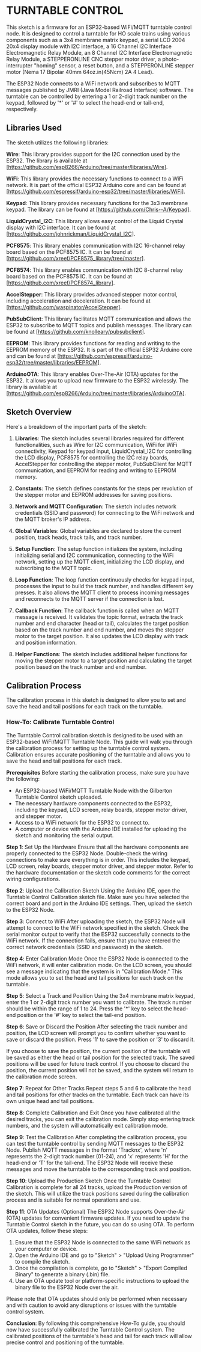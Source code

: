 # TURNTABLE CONTROL
This sketch is a firmware for an ESP32-based WiFi/MQTT turntable control node. It is designed to control a turntable for HO scale trains using various components such as a 3x4 membrane matrix keypad, a serial LCD 2004 20x4 display module with I2C interface, a 16 Channel I2C Interface Electromagnetic Relay Module, an 8 Channel I2C Interface Electromagnetic Relay Module, a STEPPERONLINE CNC stepper motor driver, a photo-interrupter "homing" sensor, a reset button, and a STEPPERONLINE stepper motor (Nema 17 Bipolar 40mm 64oz.in(45Ncm) 2A 4 Lead).

The ESP32 Node connects to a WiFi network and subscribes to MQTT messages published by JMRI (Java Model Railroad Interface) software. The turntable can be controlled by entering a 1 or 2-digit track number on the keypad, followed by '*' or '#' to select the head-end or tail-end, respectively.

## Libraries Used
The sketch utilizes the following libraries:

**Wire**: This library provides support for the I2C connection used by the ESP32. The library is available at [https://github.com/esp8266/Arduino/tree/master/libraries/Wire].

**WiFi**: This library provides the necessary functions to connect to a WiFi network. It is part of the official ESP32 Arduino core and can be found at [https://github.com/espressif/arduino-esp32/tree/master/libraries/WiFi].

**Keypad**: This library provides necessary functions for the 3x3 membrane keypad. The library can be found at [https://github.com/Chris--A/Keypad].

**LiquidCrystal_I2C**: This library allows easy control of the Liquid Crystal display with I2C interface. It can be found at [https://github.com/johnrickman/LiquidCrystal_I2C].

**PCF8575**: This library enables communication with I2C 16-channel relay board based on the PCF8575 IC. It can be found at [https://github.com/xreef/PCF8575_library/tree/master].

**PCF8574**: This library enables communication with I2C 8-channel relay board based on the PCF8575 IC. It can be found at [https://github.com/xreef/PCF8574_library].

**AccelStepper**: This library provides advanced stepper motor control, including acceleration and deceleration. It can be found at [https://github.com/waspinator/AccelStepper].

**PubSubClient**: This library facilitates MQTT communication and allows the ESP32 to subscribe to MQTT topics and publish messages. The library can be found at [https://github.com/knolleary/pubsubclient].

**EEPROM**: This library provides functions for reading and writing to the EEPROM memory of the ESP32. It is part of the official ESP32 Arduino core and can be found at [https://github.com/espressif/arduino-esp32/tree/master/libraries/EEPROM].

**ArduinoOTA**: This library enables Over-The-Air (OTA) updates for the ESP32. It allows you to upload new firmware to the ESP32 wirelessly. The library is available at [https://github.com/esp8266/Arduino/tree/master/libraries/ArduinoOTA].

## Sketch Overview
Here's a breakdown of the important parts of the sketch:
1. **Libraries**: The sketch includes several libraries required for different functionalities, such as Wire for I2C communication, WiFi for WiFi connectivity, Keypad for keypad input, LiquidCrystal_I2C for controlling the LCD display, PCF8575 for controlling the I2C relay boards, AccelStepper for controlling the stepper motor, PubSubClient for MQTT communication, and EEPROM for reading and writing to EEPROM memory.

2. **Constants**: The sketch defines constants for the steps per revolution of the stepper motor and EEPROM addresses for saving positions.

3. **Network and MQTT Configuration**: The sketch includes network credentials (SSID and password) for connecting to the WiFi network and the MQTT broker's IP address.

4. **Global Variables**: Global variables are declared to store the current position, track heads, track tails, and track number.

5. **Setup Function**: The setup function initializes the system, including initializing serial and I2C communication, connecting to the WiFi network, setting up the MQTT client, initializing the LCD display, and subscribing to the MQTT topic.

6. **Loop Function**: The loop function continuously checks for keypad input, processes the input to build the track number, and handles different key presses. It also allows the MQTT client to process incoming messages and reconnects to the MQTT server if the connection is lost.

7. **Callback Function**: The callback function is called when an MQTT message is received. It validates the topic format, extracts the track number and end character (head or tail), calculates the target position based on the track number and end number, and moves the stepper motor to the target position. It also updates the LCD display with track and position information.

8. **Helper Functions**: The sketch includes additional helper functions for moving the stepper motor to a target position and calculating the target position based on the track number and end number.

## Calibration Process
The calibration process in this sketch is designed to allow you to set and save the head and tail positions for each track on the turntable.

### How-To: Calibrate Turntable Control
The Turntable Control calibration sketch is designed to be used with an ESP32-based WiFi/MQTT Turntable Node. This guide will walk you through the calibration process for setting up the turntable control system. Calibration ensures accurate positioning of the turntable and allows you to save the head and tail positions for each track.

**Prerequisites**
Before starting the calibration process, make sure you have the following:

- An ESP32-based WiFi/MQTT Turntable Node with the Gilberton Turntable Control sketch uploaded.
- The necessary hardware components connected to the ESP32, including the keypad, LCD screen, relay boards, stepper motor driver, and stepper motor.
- Access to a WiFi network for the ESP32 to connect to.
- A computer or device with the Arduino IDE installed for uploading the sketch and monitoring the serial output.

**Step 1**: Set Up the Hardware
Ensure that all the hardware components are properly connected to the ESP32 Node. Double-check the wiring connections to make sure everything is in order. This includes the keypad, LCD screen, relay boards, stepper motor driver, and stepper motor. Refer to the hardware documentation or the sketch code comments for the correct wiring configurations.

**Step 2**: Upload the Calibration Sketch
Using the Arduino IDE, open the Turntable Control Calibration sketch file. Make sure you have selected the correct board and port in the Arduino IDE settings. Then, upload the sketch to the ESP32 Node.

**Step 3**: Connect to WiFi
After uploading the sketch, the ESP32 Node will attempt to connect to the WiFi network specified in the sketch. Check the serial monitor output to verify that the ESP32 successfully connects to the WiFi network. If the connection fails, ensure that you have entered the correct network credentials (SSID and password) in the sketch.

**Step 4**: Enter Calibration Mode
Once the ESP32 Node is connected to the WiFi network, it will enter calibration mode. On the LCD screen, you should see a message indicating that the system is in "Calibration Mode." This mode allows you to set the head and tail positions for each track on the turntable.

**Step 5**: Select a Track and Position
Using the 3x4 membrane matrix keypad, enter the 1 or 2-digit track number you want to calibrate. The track number should be within the range of 1 to 24. Press the '*' key to select the head-end position or the '#' key to select the tail-end position.

**Step 6**: Save or Discard the Position
After selecting the track number and position, the LCD screen will prompt you to confirm whether you want to save or discard the position. Press '1' to save the position or '3' to discard it.

If you choose to save the position, the current position of the turntable will be saved as either the head or tail position for the selected track. The saved positions will be used for future track control.
If you choose to discard the position, the current position will not be saved, and the system will return to the calibration mode screen.

**Step 7**: Repeat for Other Tracks
Repeat steps 5 and 6 to calibrate the head and tail positions for other tracks on the turntable. Each track can have its own unique head and tail positions.

**Step 8**: Complete Calibration and Exit
Once you have calibrated all the desired tracks, you can exit the calibration mode. Simply stop entering track numbers, and the system will automatically exit calibration mode.

**Step 9**: Test the Calibration
After completing the calibration process, you can test the turntable control by sending MQTT messages to the ESP32 Node. Publish MQTT messages in the format 'Tracknx', where 'n' represents the 2-digit track number (01-24), and 'x' represents 'H' for the head-end or 'T' for the tail-end. The ESP32 Node will receive these messages and move the turntable to the corresponding track and position.

**Step 10**: Upload the Production Sketch
Once the Turntable Control Calibration is complete for all 24 tracks, upload the Production version of the sketch. This will utilize the track positions saved during the calibration process and is suitable for normal operations and use.

**Step 11**: OTA Updates (Optional)
The ESP32 Node supports Over-the-Air (OTA) updates for convenient firmware updates. If you need to update the Turntable Control sketch in the future, you can do so using OTA. To perform OTA updates, follow these steps:

1. Ensure that the ESP32 Node is connected to the same WiFi network as your computer or device.
2. Open the Arduino IDE and go to "Sketch" > "Upload Using Programmer" to compile the sketch.
3. Once the compilation is complete, go to "Sketch" > "Export Compiled Binary" to generate a binary (.bin) file.
4. Use an OTA update tool or platform-specific instructions to upload the binary file to the ESP32 Node over the air.

Please note that OTA updates should only be performed when necessary and with caution to avoid any disruptions or issues with the turntable control system.

**Conclusion**:
By following this comprehensive How-To guide, you should now have successfully calibrated the Turntable Control system. The calibrated positions of the turntable's head and tail for each track will allow precise control and positioning of the turntable.
